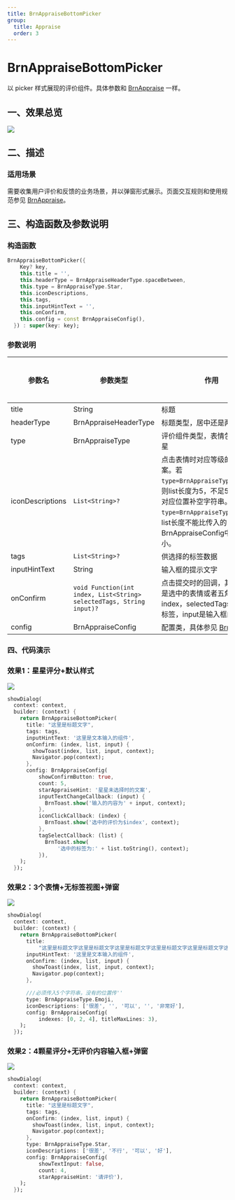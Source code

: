 ```yaml
---
title: BrnAppraiseBottomPicker
group:
  title: Appraise
  order: 3
---
```


# BrnAppraiseBottomPicker

以 picker 样式展现的评价组件。具体参数和 [BrnAppraise](../widgets/brn-appraise) 一样。

## 一、效果总览
![](./img/BrnAppraiseBottomPickerIntro.png)

## 二、描述

### 适用场景

需要收集用户评价和反馈的业务场景，并以弹窗形式展示。页面交互规则和使用规范参见 [BrnAppraise](../widgets/brn-appraise)。

## 三、构造函数及参数说明

### 构造函数

```dart
BrnAppraiseBottomPicker({
    Key? key,
    this.title = '',
    this.headerType = BrnAppraiseHeaderType.spaceBetween,
    this.type = BrnAppraiseType.Star,
    this.iconDescriptions,
    this.tags,
    this.inputHintText = '',
    this.onConfirm,
    this.config = const BrnAppraiseConfig(),
  }) : super(key: key);
```

### 参数说明

| **参数名** | **参数类型** | **作用** | **是否必填** | **默认值** |
| --- | --- | --- | --- | --- |
| title | String | 标题 | 否 | '' |
| headerType | BrnAppraiseHeaderType | 标题类型，居中还是两侧 | 否 | BrnAppraiseHeaderType.spaceBetween |
| type | BrnAppraiseType | 评价组件类型，表情包还是五角星 | 否 | BrnAppraiseType.Star |
| iconDescriptions | `List<String>?` | 点击表情时对应等级的提示文案。若 `type=BrnAppraiseType.Emoji`，则list长度为5，不足5个时请在对应位置补空字符串。若 `type=BrnAppraiseType.Star`，list长度不能比传入的 BrnAppraiseConfig中的 count 小。 | 否 | 默认值为国际化配置的数组，['不好', '还行', '满意', '很棒', '超惊喜'] |
| tags | `List<String>?` | 供选择的标签数据 | 否 | 无 |
| inputHintText | String | 输入框的提示文字 | 否 | '' |
| onConfirm | `void Function(int index, List<String> selectedTags, String input)?` | 点击提交时的回调，其中index是选中的表情或者五角星的index，selectedTags是选中的标签，input是输入框的内容 | 否 | 无 |
| config | BrnAppraiseConfig | 配置类，具体参见 [BrnAppraise](../widgets/brn-appraise) | 否 | BrnAppraiseConfig() |

### 四、代码演示

### 效果1：星星评分+默认样式

![](./img/BrnAppraiseBottomPickerDemo1.png)

```dart
showDialog(
  context: context,
  builder: (context) {
    return BrnAppraiseBottomPicker(
      title: "这里是标题文字",
      tags: tags,
      inputHintText: '这里是文本输入的组件',
      onConfirm: (index, list, input) {
        showToast(index, list, input, context);
        Navigator.pop(context);
      },
      config: BrnAppraiseConfig(
          showConfirmButton: true,
          count: 5,
          starAppraiseHint: '星星未选择时的文案',
          inputTextChangeCallback: (input) {
            BrnToast.show('输入的内容为' + input, context);
          },
          iconClickCallback: (index) {
            BrnToast.show('选中的评价为$index', context);
          },
          tagSelectCallback: (list) {
            BrnToast.show(
                '选中的标签为:' + list.toString(), context);
          }),
    );
  });
```

### 效果2：3个表情+无标签视图+弹窗

![](./img/BrnAppraiseBottomPickerDemo2.png)

```dart
showDialog(
  context: context,
  builder: (context) {
    return BrnAppraiseBottomPicker(
      title:
          "这里是标题文字这里是标题文字这里是标题文字这里是标题文字这里是标题文字这里是标题文字这里是标题文字这里是标题文字",
      inputHintText: '这里是文本输入的组件',
      onConfirm: (index, list, input) {
        showToast(index, list, input, context);
        Navigator.pop(context);
      },

      ///必须传入5个字符串，没有的位置传''
      type: BrnAppraiseType.Emoji,
      iconDescriptions: ['很差', '', '可以', '', '非常好'],
      config: BrnAppraiseConfig(
          indexes: [0, 2, 4], titleMaxLines: 3),
    );
  });
```

### 效果2：4颗星评分+无评价内容输入框+弹窗

![](./img/BrnAppraiseBottomPickerDemo3.png)

```dart
showDialog(
  context: context,
  builder: (context) {
    return BrnAppraiseBottomPicker(
      title: "这里是标题文字",
      tags: tags,
      onConfirm: (index, list, input) {
        showToast(index, list, input, context);
        Navigator.pop(context);
      },
      type: BrnAppraiseType.Star,
      iconDescriptions: ['很差', '不行', '可以', '好'],
      config: BrnAppraiseConfig(
          showTextInput: false,
          count: 4,
          starAppraiseHint: '请评价'),
    );
  });
```
